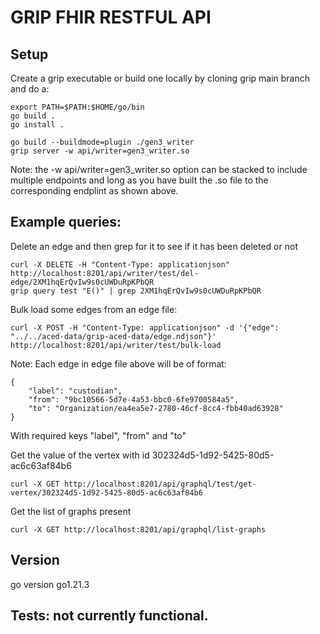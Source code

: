 # GRIP FHIR RESTFUL API

## Setup

Create a grip executable or build one locally by cloning grip main branch and 
do a:

```
export PATH=$PATH:$HOME/go/bin
go build .
go install .
```

```
go build --buildmode=plugin ./gen3_writer
grip server -w api/writer=gen3_writer.so 
```

Note: the -w api/writer=gen3_writer.so option can be stacked to include multiple endpoints and long as you have
built the .so file to the corresponding endplint as shown above.

## Example queries: 

Delete an edge and then grep for it to see if it has been deleted or not
```
curl -X DELETE -H "Content-Type: applicationjson" http://localhost:8201/api/writer/test/del-edge/2XM1hqErQvIw9s0cUWDuRpKPbQR
grip query test "E()" | grep 2XM1hqErQvIw9s0cUWDuRpKPbQR
```

Bulk load some edges from an edge file:
```
curl -X POST -H "Content-Type: applicationjson" -d '{"edge": "../../aced-data/grip-aced-data/edge.ndjson"}' http://localhost:8201/api/writer/test/bulk-load 
```

Note: Each edge in edge file above will be of format:

```
{
    "label": "custodian",
    "from": "9bc10566-5d7e-4a53-bbc0-6fe9700584a5",
    "to": "Organization/ea4ea5e7-2780-46cf-8cc4-fbb40ad63928"
}
```
With required keys "label", "from" and "to"

Get the value of the vertex with id 302324d5-1d92-5425-80d5-ac6c63af84b6
```
curl -X GET http://localhost:8201/api/graphql/test/get-vertex/302324d5-1d92-5425-80d5-ac6c63af84b6
```

Get the list of graphs present
```
curl -X GET http://localhost:8201/api/graphql/list-graphs
```

## Version
go version go1.21.3

## Tests: not currently functional. 
